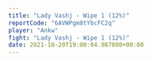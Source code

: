 ```yaml
---
title: "Lady Vashj - Wipe 1 (12%)"
reportCode: "6AVWPgm8tYbcFC2q"
player: "Ankw"
fight: "Lady Vashj - Wipe 1 (12%)"
date: 2021-10-20T19:00:04.987000+00:00
---
```

